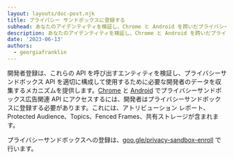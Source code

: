 ```yaml
---
layout: layouts/doc-post.njk
title: プライバシー サンドボックスに登録する
subhead: あなたのアイデンティティを検証し、Chrome と Android を跨いだプライバシーサンドボックス広告関連 API の構成情報を共有してください。
description: あなたのアイデンティティを検証し、Chrome と Android を跨いだプライバシーサンドボックス広告関連 API の構成情報を共有してください。
date: '2023-06-13'
authors:
  - georgiafranklin
---
```


開発者登録は、これらの API を呼び出すエンティティを検証し、プライバシーサンドボックス API を適切に構成して使用するために必要な開発者のデータを収集するメカニズムを提供します。[Chrome](/docs/privacy-sandbox/) と [Android](https://developer.android.com/design-for-safety/privacy-sandbox) でプライバシーサンドボックス広告関連 API にアクセスするには、開発者はプライバシーサンドボックスに登録する必要があります。これには、アトリビューション レポート、Protected Audience、Topics、Fenced Frames、共有ストレージが含まれます。

プライバシーサンドボックスへの登録は、[goo.gle/privacy-sandbox-enroll](https://goo.gle/privacy-sandbox-enroll) で行います。
